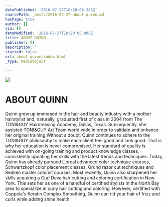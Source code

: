 ```yaml
---
datePublished: '2016-07-27T18:20:06.285Z'
sourcePath: _posts/2016-07-27-about-quinn.md
hasPage: true
author: []
via: {}
dateModified: '2016-07-27T18:20:05.808Z'
title: ABOUT QUINN
publisher: {}
description: ''
starred: false
url: about-quinn/index.html
_type: MediaObject

---
```

![](https://the-grid-user-content.s3-us-west-2.amazonaws.com/5c6261c0-a5ee-4913-9aa9-e7a53ec158a7.jpg)

# ABOUT QUINN

Quinn grew up immersed in the hair and beauty industry with a mother hairstylist and, naturally, graduated first of class in 2004 from The TONI&GUY Hairdressing Academy, Dallas, Texas. Subsequently, she assisted TONI&GUY Art Team world wide in order to validate and enhance her original training.Without a doubt, Quinn continues to adhere to the TONI&GUY philosophy to make each client feel good and look good. That is why her education is never compromised. Her standard of quality is achieved with on-going training and product knowledge classes, consistently updating her skills with the latest trends and techniques. Today, Quinn has already pursued L'oreal advanced color technique courses, Schwartzkopf color placement classes, Grund razor cut techniques and Redken master colorist courses. Most recently, Quinn also sharpened her skills acquiring a Curl Deva hair cutting and coloring certification in New York. This sets her as one of a handful of certified stylists in the North Bay area to specialize in curly hair cutting and coloring. However, certified with Coppola's Keratin Complex Smoothing, Quinn can rid your hair of frizz and curls while adding shine health.